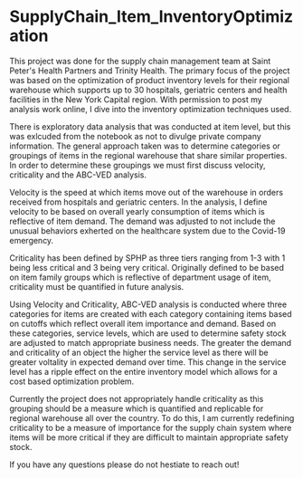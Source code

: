 # SupplyChain_Item_InventoryOptimization

This project was done for the supply chain management team at Saint Peter's Health Partners and Trinity Health. The primary focus of the project was based on the optimization of product inventory levels for their regional warehouse which supports up to 30 hospitals, geriatric centers and health facilities in the New York Capital region. With permission to post my analysis work online, I dive into the inventory optimization techniques used.

There is exploratory data analysis that was conducted at item level, but this was exlcuded from the notebook as not to divulge private company information. The general approach taken was to determine categories or groupings of items in the regional warehouse that share similar properties. In order to determine these groupings we must first discuss velocity, criticality and the ABC-VED analysis.

Velocity is the speed at which items move out of the warehouse in orders received from hospitals and geriatric centers. In the analysis, I define velocity to be based on overall yearly consumption of items which is reflective of item demand. The demand was adjusted to not include the unusual behaviors exherted on the healthcare system due to the Covid-19 emergency. 

Criticality has been defined by SPHP as three tiers ranging from 1-3 with 1 being less critical and 3 being very critical. Originally defined to be based on item family groups which is reflective of department usage of item, criticality must be quantified in future analysis.

Using Velocity and Criticality, ABC-VED analysis is conducted where three categories for items are created with each category containing items based on cutoffs which reflect overall item importance and demand. Based on these categories, service levels, which are used to determine safety stock are adjusted to match appropriate business needs. The greater the demand and criticality of an object the higher the service level as there will be greater voltality in expected demand over time. This change in the service level has a ripple effect on the entire inventory model which allows for a cost based optimization problem.

Currently the project does not appropriately handle criticality as this grouping should be a measure which is quantified and replicable for regional warehouse all over the country. To do this, I am currently redefining criticality to be a measure of importance for the supply chain system where items will be more critical if they are difficult to maintain appropriate safety stock.

If you have any questions please do not hestiate to reach out!
